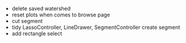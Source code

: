 - delete saved watershed
- reset plots when comes to browse page
- cut segment
- tidy LassoController, LineDrawer, SegmentController create segment
- add rectangle select
